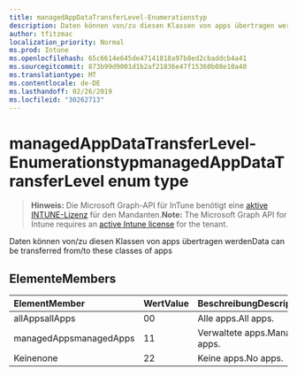 ```yaml
---
title: managedAppDataTransferLevel-Enumerationstyp
description: Daten können von/zu diesen Klassen von apps übertragen werden
author: tfitzmac
localization_priority: Normal
ms.prod: Intune
ms.openlocfilehash: 65c6614e645de47141818a97b8ed2cbaddcb4a41
ms.sourcegitcommit: 873b99d9001d1b2af21836e47f15360b08e10a40
ms.translationtype: MT
ms.contentlocale: de-DE
ms.lasthandoff: 02/26/2019
ms.locfileid: "30262713"
---
```

# <a name="managedappdatatransferlevel-enum-type"></a><span data-ttu-id="06cc6-103">managedAppDataTransferLevel-Enumerationstyp</span><span class="sxs-lookup"><span data-stu-id="06cc6-103">managedAppDataTransferLevel enum type</span></span>

> <span data-ttu-id="06cc6-104">**Hinweis:** Die Microsoft Graph-API für InTune benötigt eine [aktive INTUNE-Lizenz](https://go.microsoft.com/fwlink/?linkid=839381) für den Mandanten.</span><span class="sxs-lookup"><span data-stu-id="06cc6-104">**Note:** The Microsoft Graph API for Intune requires an [active Intune license](https://go.microsoft.com/fwlink/?linkid=839381) for the tenant.</span></span>

<span data-ttu-id="06cc6-105">Daten können von/zu diesen Klassen von apps übertragen werden</span><span class="sxs-lookup"><span data-stu-id="06cc6-105">Data can be transferred from/to these classes of apps</span></span>

## <a name="members"></a><span data-ttu-id="06cc6-106">Elemente</span><span class="sxs-lookup"><span data-stu-id="06cc6-106">Members</span></span>
|<span data-ttu-id="06cc6-107">Element</span><span class="sxs-lookup"><span data-stu-id="06cc6-107">Member</span></span>|<span data-ttu-id="06cc6-108">Wert</span><span class="sxs-lookup"><span data-stu-id="06cc6-108">Value</span></span>|<span data-ttu-id="06cc6-109">Beschreibung</span><span class="sxs-lookup"><span data-stu-id="06cc6-109">Description</span></span>|
|:---|:---|:---|
|<span data-ttu-id="06cc6-110">allApps</span><span class="sxs-lookup"><span data-stu-id="06cc6-110">allApps</span></span>|<span data-ttu-id="06cc6-111">0</span><span class="sxs-lookup"><span data-stu-id="06cc6-111">0</span></span>|<span data-ttu-id="06cc6-112">Alle apps.</span><span class="sxs-lookup"><span data-stu-id="06cc6-112">All apps.</span></span>|
|<span data-ttu-id="06cc6-113">managedApps</span><span class="sxs-lookup"><span data-stu-id="06cc6-113">managedApps</span></span>|<span data-ttu-id="06cc6-114">1</span><span class="sxs-lookup"><span data-stu-id="06cc6-114">1</span></span>|<span data-ttu-id="06cc6-115">Verwaltete apps.</span><span class="sxs-lookup"><span data-stu-id="06cc6-115">Managed apps.</span></span>|
|<span data-ttu-id="06cc6-116">Keine</span><span class="sxs-lookup"><span data-stu-id="06cc6-116">none</span></span>|<span data-ttu-id="06cc6-117">2</span><span class="sxs-lookup"><span data-stu-id="06cc6-117">2</span></span>|<span data-ttu-id="06cc6-118">Keine apps.</span><span class="sxs-lookup"><span data-stu-id="06cc6-118">No apps.</span></span>|



